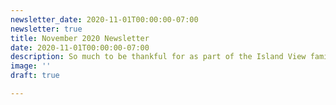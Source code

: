 ```yaml
---
newsletter_date: 2020-11-01T00:00:00-07:00
newsletter: true
title: November 2020 Newsletter
date: 2020-11-01T00:00:00-07:00
description: So much to be thankful for as part of the Island View family!
image: ''
draft: true

---
```

